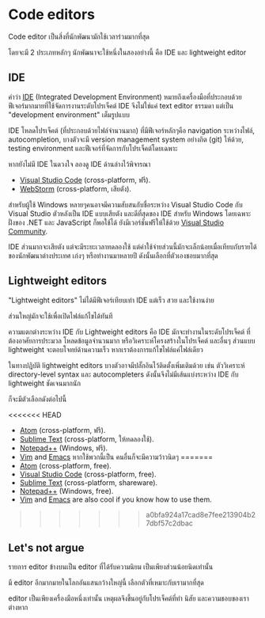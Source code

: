 # Code editors

Code editor เป็นสิ่งที่นักพัฒนามักใช้เวลาร่วมมากที่สุด

โดยจะมี 2 ประเภทหลักๆ นักพัฒนาจะใช้หนึ่งในสองอย่างนี้ คือ IDE และ lightweight editor 

## IDE

คำว่า [IDE](https://en.wikipedia.org/wiki/Integrated_development_environment) (Integrated Development Environment) หมายถึงเครื่องมือที่ประกอบด้วยฟีเจอร์มากมายที่ใช้จัดการงานระดับโปรเจ็คต์ IDE จึงไม่ใช่แค่ text editor ธรรมดา แต่เป็น "development environment" เต็มรูปแบบ

IDE โหลดโปรเจ็คต์ (ที่ประกอบด้วยไฟล์จำนวนมาก) ที่มีฟีเจอร์หลักๆคือ navigation ระหว่างไฟล์, autocompletion, บางตัวจะมี version management system อย่างกิต (git) ให้ด้วย, testing environment และฟีเจอร์ที่จัดการกับโปรเจ็คต์โดยเฉพาะ

หากยังไม่มี IDE ในดวงใจ ลองดู IDE ด้านล่างไว้พิจารณา

- [Visual Studio Code](https://code.visualstudio.com/) (cross-platform, ฟรี).
- [WebStorm](http://www.jetbrains.com/webstorm/) (cross-platform, เสียตัง).

สำหรับผู้ใช้ Windows หลายๆคนอาจมีความสับสนกับชื่อระหว่าง Visual Studio Code กับ Visual Studio ตัวหลังเป็น IDE แบบเสียตัง และดีที่สุดของ IDE สำหรับ Windows โดยเฉพาะฝั่งของ .NET และ JavaScript ก็พอใช้ได้ ยังมีเวอร์ชั่นฟรีให้ใช้ด้วย [Visual Studio Community](https://www.visualstudio.com/vs/community/).

IDE ส่วนมากจะเสียตัง แต่จะมีระยะเวลาทดลองใช้ แต่ค่าใช้จ่ายส่วนนี้มักจะเล็กน้อยเมื่อเทียบกับรายได้ของนักพัฒนาต่างประเทศ เก่งๆ หรือทำงานมาหลายปี ดังนั้นเลือกที่ตัวเองชอบมากที่สุด

## Lightweight editors

"Lightweight editors" ไม่ได้มีฟีเจอร์เทียบเท่า IDE แต่เร็ว สวย และใช้งานง่าย

ส่วนใหญ่มักจะใช้เพื่อเปิดไฟล์แก้ไขได้ทันที

ความแตกต่างระหว่าง IDE กับ Lightweight editors คือ IDE มักจะทำงานในระดับโปรเจ็คต์ ที่ต้องอาศัยการประมวล โหลดข้อมูลจำนวนมาก หรือวิเคราะห์โครงสร้างในโปรเจ็คต์ และอื่นๆ ส่วนแบบ lightweight จะตอบโจทย์ด้านความเร็ว หากเราต้องการแก้ไขไฟล์แค่ไฟล์เดียว

ในทางปฎิบัติ lightweight editors บางตัวอาจมีปลั๊กอินไว้ติดตั้งเพิ่มเติมด้วย เช่น ตัววิเคราะห์ directory-level syntax และ autocompleters ดังนั้นจึงไม่มีเส้นแบ่งระหว่าง IDE กับ lightweight ชัดเจนมากนัก

ก็จะมีตัวเลือกดังต่อไปนี้

<<<<<<< HEAD
- [Atom](https://atom.io/) (cross-platform, ฟรี).
- [Sublime Text](http://www.sublimetext.com) (cross-platform, ให้ทดลองใช้).
- [Notepad++](https://notepad-plus-plus.org/) (Windows, ฟรี).
- [Vim](http://www.vim.org/) and [Emacs](https://www.gnu.org/software/emacs/) หากใช้พวกนี้เป็น คนอื่นก็จะมีความว้าวนิดๆ
=======
- [Atom](https://atom.io/) (cross-platform, free).
- [Visual Studio Code](https://code.visualstudio.com/) (cross-platform, free).
- [Sublime Text](http://www.sublimetext.com) (cross-platform, shareware).
- [Notepad++](https://notepad-plus-plus.org/) (Windows, free).
- [Vim](http://www.vim.org/) and [Emacs](https://www.gnu.org/software/emacs/) are also cool if you know how to use them.
>>>>>>> a0bfa924a17cad8e7fee213904b27dbf57c2dbac

## Let's not argue

รายการ editor ข้างบนเป็น editor ที่ได้รับความนิยม เป็นเพียงส่วนน้อยนิดเท่านั้น 

มี editor อีกมากมายในโลกอันแสนกว้างใหญ่นี้ เลือกตัวที่เหมาะกับเรามากที่สุด

editor เป็นเพียงเครื่องมือหนึ่งเท่านั้น เหตุผลจึงขึ้นอยู่กับโปรเจ็คต์ที่ทำ นิสัย และความชอบของเราต่างหาก
